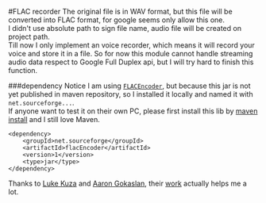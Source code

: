#FLAC recorder
The original file is in WAV format, but this file will be converted into FLAC format, for google seems only allow this one.  
I didn't use absolute path to sign file name, audio file will be created on project path.  
Till now I only implement an voice recorder, which means it will record your voice and store it in a file.
So for now this module cannot handle streaming audio data respect to Google Full Duplex api, but I will try hard to finish this function.

###dependency
Notice I am using [`FLACEncoder`](http://sourceforge.net/projects/javaflacencoder/), but because this jar is not yet published in maven repository, so I installed it locally and named it with `net.sourceforge...`.   
If anyone want to test it on their own PC, please first install this lib by [maven install](http://rugal.ga/development/2014/08/24/install-local-jar-to-local-repository/) and I still love Maven.

    <dependency>
        <groupId>net.sourceforge</groupId>
        <artifactId>flacEncoder</artifactId>
        <version>1</version>
        <type>jar</type>
    </dependency>


Thanks to [Luke Kuza](https://github.com/lkuza2) and [Aaron Gokaslan](https://github.com/Skylion007), their [work](https://github.com/lkuza2/java-speech-api) actually helps me a lot.   